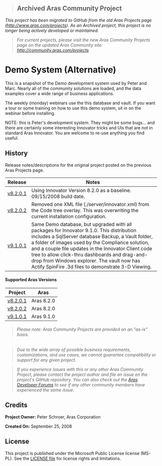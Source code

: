 >## Archived Aras Community Project
*This project has been migrated to GitHub from the old Aras Projects page (http://www.aras.com/projects). As an Archived project, this project is no longer being actively developed or maintained.*

>*For current projects, please visit the new Aras Community Projects page on the updated Aras Community site: http://community.aras.com/projects*

# Demo System (Alternative)

This is a snapshot of the Demo development system used by Peter and Marc. Nearly all of the community solutions are loaded, and the data examples cover a wide range of business applications.

The weekly (monday) webinars use the this database and vault. If you want a tour or some training on how to use this demo system, sit in on the webinar before installing.

NOTE: this is Peter's development system. They might be some bugs... and there are certainly some interesting Innovator tricks and UIs that are not in standard Aras Innovator. You are welcome to re-use anything you find useful.

## History

Release notes/descriptions for the original project posted on the previous Aras Projects page.

Release | Notes
--------|--------
[v8.2.0.1](https://github.com/ArasLabs/alt-demo-system/releases/tag/v8.2.0.1) | Using Innovator Version 8.2.0 as a baseline. 09/15/2008 build date.
[v8.2.0.2](https://github.com/ArasLabs/alt-demo-system/releases/tag/v8.2.0.2) | Removed one XML file (./server/innovator.xml) from the Code tree overlay. This was overwriting the current installation configuration.
[v9.1.0.1](https://github.com/ArasLabs/alt-demo-system/releases/tag/v9.1.0.1) | Same Demo database, but upgraded with all packages for Innovator 9.1.0. This distribution includes a SqlServer database Backup, a Vault folder, a folder of images used by the Compliance solution, and a couple file updates in the Innovator Client code tree to allow click-thru dashboards and drag-and-drop from Windows explorer. The vault now has Actify SpinFire .3d files to demonstrate 3-D Viewing.

#### Supported Aras Versions

Project | Aras
--------|------
[v8.2.0.1](https://github.com/ArasLabs/alt-demo-system/releases/tag/v8.2.0.1) | Aras 8.2.0
[v8.2.0.2](https://github.com/ArasLabs/alt-demo-system/releases/tag/v8.2.0.2) | Aras 8.2.0
[v9.1.0.1](https://github.com/ArasLabs/alt-demo-system/releases/tag/v9.1.0.1) | Aras 9.1.0

> ###### *Please note: Aras Community Projects are provided on an "as-is" basis.*

>*Due to the wide array of possible business requirements, customizations, and use cases, we cannot guarantee compatibility or support for any given project.*

>*If you experience issues with this or any other Aras Community Project, please contact the project author and file an issue on the project's GitHub repository. You can also check out the [Aras Developer Forums](http://community.aras.com/forums/) to see if any other community members have experienced the same issue.*

## Credits

**Project Owner:** Peter Schroer, Aras Corporation

**Created On:** September 25, 2008

## License

This project is published under the Microsoft Public License license (MS-PL). See the [LICENSE file](./LICENSE.md) for license rights and limitations.
